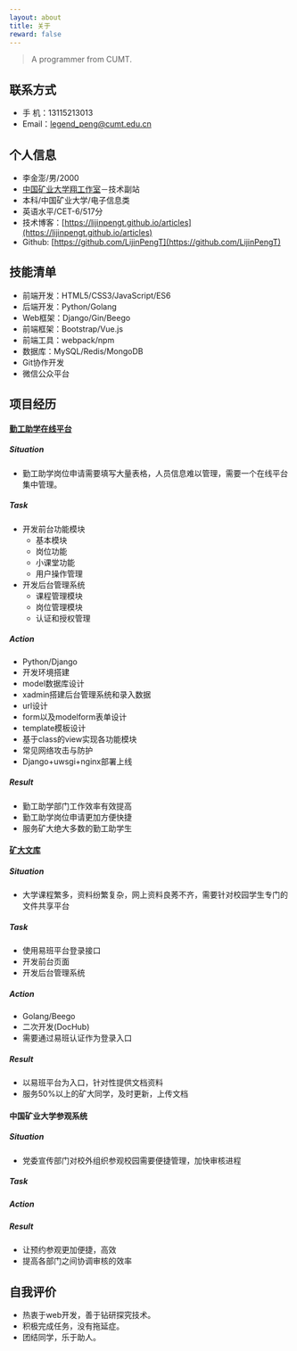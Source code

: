 ```yaml
---
layout: about
title: 关于
reward: false
---
```


> A programmer from CUMT.

## 联系方式
+ 手   机：13115213013
+ Email：legend_peng@cumt.edu.cn

## 个人信息
+ 李金澎/男/2000
+ [中国矿业大学翔工作室](https://atcumt.com)－技术副站
+ 本科/中国矿业大学/电子信息类
+ 英语水平/CET-6/517分
+ 技术博客：[https://lijinpengt.github.io/articles](https://lijinpengt.github.io/articles)
+ Github: [https://github.com/LijinPengT](https://github.com/LijinPengT)

## 技能清单
+ 前端开发：HTML5/CSS3/JavaScript/ES6
+ 后端开发：Python/Golang
+ Web框架：Django/Gin/Beego
+ 前端框架：Bootstrap/Vue.js
+ 前端工具：webpack/npm
+ 数据库：MySQL/Redis/MongoDB
+ Git协作开发
+ 微信公众平台

## 项目经历
#### [勤工助学在线平台](https://github.com/LijinPengT/XgcOnline)

##### Situation
+ 勤工助学岗位申请需要填写大量表格，人员信息难以管理，需要一个在线平台集中管理。

##### Task
+ 开发前台功能模块
    + 基本模块
    + 岗位功能
    + 小课堂功能
    + 用户操作管理
+ 开发后台管理系统
    + 课程管理模块
    + 岗位管理模块
    + 认证和授权管理

##### Action
+ Python/Django
+ 开发环境搭建
+ model数据库设计
+ xadmin搭建后台管理系统和录入数据
+ url设计
+ form以及modelform表单设计
+ template模板设计
+ 基于class的view实现各功能模块
+ 常见网络攻击与防护
+ Django+uwsgi+nginx部署上线

##### Result
+ 勤工助学部门工作效率有效提高
+ 勤工助学岗位申请更加方便快捷
+ 服务矿大绝大多数的勤工助学生

#### [矿大文库](https://wk.atcumt.com)

##### Situation
+ 大学课程繁多，资料纷繁复杂，网上资料良莠不齐，需要针对校园学生专门的文件共享平台

##### Task
+ 使用易班平台登录接口
+ 开发前台页面
+ 开发后台管理系统

##### Action
+ Golang/Beego
+ 二次开发(DocHub)
+ 需要通过易班认证作为登录入口

##### Result
+ 以易班平台为入口，针对性提供文档资料
+ 服务50%以上的矿大同学，及时更新，上传文档

#### 中国矿业大学参观系统

##### Situation
+ 党委宣传部门对校外组织参观校园需要便捷管理，加快审核进程

##### Task

##### Action

##### Result
+ 让预约参观更加便捷，高效
+ 提高各部门之间协调审核的效率

## 自我评价
+ 热衷于web开发，善于钻研探究技术。
+ 积极完成任务，没有拖延症。
+ 团结同学，乐于助人。